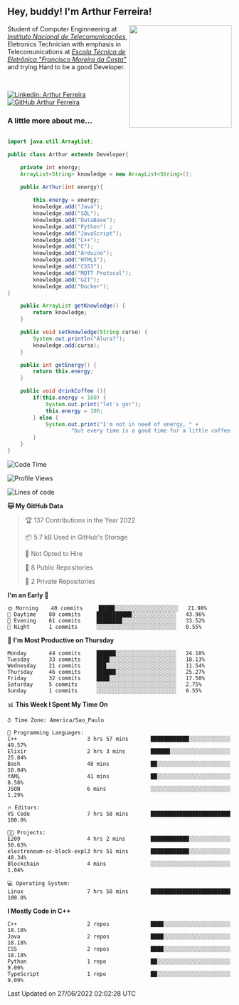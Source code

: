 <h2> Hey, buddy! I'm Arthur Ferreira!</h2>
<img align='right' src="https://media.giphy.com/media/ule4vhcY1xEKQ/giphy.gif" width="230">
<p>Student of Computer Enginneering at  <em><a href="https://inatel.br/home/" target="_blank">Instituto Nacional de Telecomunicações</a></em>, Eletronics Technician with emphasis in Telecomunications at <em><a href="https://www.etefmc.com.br" target="_blank">Escola Técnica de Eletrônica "Francisco Moreira da Costa"</a></em> and trying Hard to be a good Developer.
</p></br>

[![Linkedin: Arthur Ferreira](https://img.shields.io/badge/-Arthur%20Ferreira%20Silva-blue?style=flat-square&logo=Linkedin&logoColor=white&link=https://www.linkedin.com/in/ArthurFerreiraSilva/)]( www.linkedin.com/in/ArthurFerreiraSilva)
[![GitHub Arthur Ferreira](https://img.shields.io/github/followers/arthur-ngdi?label=follow&style=social)](https://github.com/arthur-ngdi)


### A little more about me...  

``` Java

import java.util.ArrayList;

public class Arthur extends Developer{

    private int energy;
    ArrayList<String> knowledge = new ArrayList<String>();

    public Arthur(int energy){
        
        this.energy = energy;
        knowledge.add("Java");
        knowledge.add("SQL");
        knowledge.add("DataBase");
        knowledge.add("Python") ;
        knowledge.add("JavaScript");
        knowledge.add("C++");
        knowledge.add("C");
        knowledge.add("Arduino");
        knowledge.add("HTML5");
        knowledge.add("CSS3");
        knowledge.add("MQTT Protocol");
        knowledge.add("GIT");
        knowledge.add("Docker");
}

    public ArrayList getKnowledge() {
        return knowledge;
    }

    public void setknowledge(String curso) {
        System.out.println("Alura?");
        knowledge.add(curso);
    }

    public int getEnergy() {
        return this.energy;
    }

    public void drinkCoffee (){
        if(this.energy < 100) {
            System.out.print("let's go!");
            this.energy = 100;
        } else {
            System.out.print("I'm not in need of energy, " +
                    "but every time is a good time for a little coffee!");
        }
    }
}

```
<!--START_SECTION:waka-->
![Code Time](http://img.shields.io/badge/Code%20Time-63%20hrs%2059%20mins-blue)

![Profile Views](http://img.shields.io/badge/Profile%20Views-4-blue)

![Lines of code](https://img.shields.io/badge/From%20Hello%20World%20I%27ve%20Written-21%20Thousand%20lines%20of%20code-blue)

**🐱 My GitHub Data** 

> 🏆 137 Contributions in the Year 2022
 > 
> 📦 5.7 kB Used in GitHub's Storage 
 > 
> 🚫 Not Opted to Hire
 > 
> 📜 8 Public Repositories 
 > 
> 🔑 2 Private Repositories  
 > 
**I'm an Early 🐤** 

```text
🌞 Morning    40 commits     █████░░░░░░░░░░░░░░░░░░░░   21.98% 
🌆 Daytime    80 commits     ███████████░░░░░░░░░░░░░░   43.96% 
🌃 Evening    61 commits     ████████░░░░░░░░░░░░░░░░░   33.52% 
🌙 Night      1 commits      ░░░░░░░░░░░░░░░░░░░░░░░░░   0.55%

```
📅 **I'm Most Productive on Thursday** 

```text
Monday       44 commits     ██████░░░░░░░░░░░░░░░░░░░   24.18% 
Tuesday      33 commits     ████░░░░░░░░░░░░░░░░░░░░░   18.13% 
Wednesday    21 commits     ███░░░░░░░░░░░░░░░░░░░░░░   11.54% 
Thursday     46 commits     ██████░░░░░░░░░░░░░░░░░░░   25.27% 
Friday       32 commits     ████░░░░░░░░░░░░░░░░░░░░░   17.58% 
Saturday     5 commits      ░░░░░░░░░░░░░░░░░░░░░░░░░   2.75% 
Sunday       1 commits      ░░░░░░░░░░░░░░░░░░░░░░░░░   0.55%

```


📊 **This Week I Spent My Time On** 

```text
⌚︎ Time Zone: America/Sao_Paulo

💬 Programming Languages: 
C++                      3 hrs 57 mins       ████████████░░░░░░░░░░░░░   49.57% 
Elixir                   2 hrs 3 mins        ██████░░░░░░░░░░░░░░░░░░░   25.84% 
Bash                     48 mins             ██░░░░░░░░░░░░░░░░░░░░░░░   10.04% 
YAML                     41 mins             ██░░░░░░░░░░░░░░░░░░░░░░░   8.58% 
JSON                     6 mins              ░░░░░░░░░░░░░░░░░░░░░░░░░   1.29%

🔥 Editors: 
VS Code                  7 hrs 58 mins       █████████████████████████   100.0%

🐱‍💻 Projects: 
E209                     4 hrs 2 mins        ████████████░░░░░░░░░░░░░   50.63% 
electroneum-sc-block-expl3 hrs 51 mins       ████████████░░░░░░░░░░░░░   48.34% 
Blockchain               4 mins              ░░░░░░░░░░░░░░░░░░░░░░░░░   1.04%

💻 Operating System: 
Linux                    7 hrs 58 mins       █████████████████████████   100.0%

```

**I Mostly Code in C++** 

```text
C++                      2 repos             ████░░░░░░░░░░░░░░░░░░░░░   18.18% 
Java                     2 repos             ████░░░░░░░░░░░░░░░░░░░░░   18.18% 
CSS                      2 repos             ████░░░░░░░░░░░░░░░░░░░░░   18.18% 
Python                   1 repo              ██░░░░░░░░░░░░░░░░░░░░░░░   9.09% 
TypeScript               1 repo              ██░░░░░░░░░░░░░░░░░░░░░░░   9.09%

```



 Last Updated on 27/06/2022 02:02:28 UTC
<!--END_SECTION:waka-->
